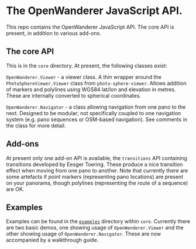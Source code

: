 # The OpenWanderer JavaScript API.

This repo contains the OpenWanderer JavaScript API. The core API is present, in addition to various add-ons.

## The core API 

This is in the `core` directory.
At present, the following classes exist:

`OpenWanderer.Viewer` - a viewer class. A thin wrapper around the `PhotoSphereViewer.Viewer` class from `photo-sphere-viewer`. Allows addition of markers and polylines using WGS84 lat/lon and elevation in metres. These are internally converted to spherical coordinates.

`OpenWanderer.Navigator` - a class allowing navigation from one pano to the next. Designed to be modular; not specifically coupled to one navigation system (e.g. pano sequences or OSM-based navigation). See comments in the class for more detail. 

## Add-ons

At present only one add-on API is available, the `transitions` API containing transitions developed by Eesger Toering. These produce a nice transition effect when moving from one pano to another. Note that currently there are some artefacts if point markers (representing pano locations) are present on your panorama, though polylines (representing the route of a sequence) are OK. 

## Examples

Examples can be found in the [`examples`](core/examples) directory within `core`. Currently there are two basic demos, one showing usage of `OpenWanderer.Viewer` and the other showing usage of `OpenWanderer.Navigator`. These are now accompanied by a walkthrough guide.
